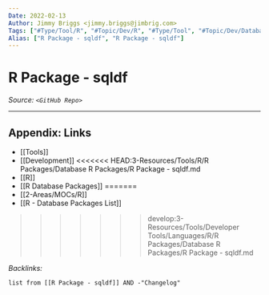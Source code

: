 ```yaml
---
Date: 2022-02-13
Author: Jimmy Briggs <jimmy.briggs@jimbrig.com>
Tags: ["#Type/Tool/R", "#Topic/Dev/R", "#Type/Tool", "#Topic/Dev/Database"]
Alias: ["R Package - sqldf", "R Package - sqldf"]
---
```


# R Package - sqldf

*Source: `<GitHub Repo>`*

***

## Appendix: Links

- [[Tools]]
- [[Development]]
<<<<<<< HEAD:3-Resources/Tools/R/R Packages/Database R Packages/R Package - sqldf.md
- [[R]]
- [[R Database Packages]]
=======
- [[2-Areas/MOCs/R]]
- [[R - Database Packages List]]
>>>>>>> develop:3-Resources/Tools/Developer Tools/Languages/R/R Packages/Database R Packages/R Package - sqldf.md


*Backlinks:*

```dataview
list from [[R Package - sqldf]] AND -"Changelog"
```